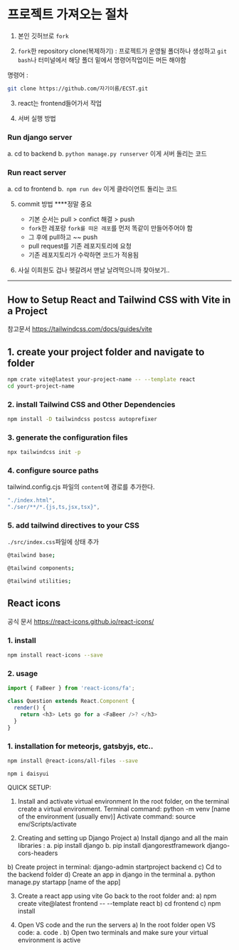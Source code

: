 # 프로젝트 가져오는 절차

1. 본인 깃허브로 `fork`

2. `fork`한 repository clone(복제하기) : 프로젝트가 운영될 폴더하나 생성하고 `git bash`나 터미널에서 해당 폴더 밑에서 명령어작업이든 머든 해야함

명령어 :
```bash
git clone https://github.com/자기이름/ECST.git
```

3. react는 frontend들어가서 작업

4. 서버 실행 방법

### Run django server
  a. cd to backend
  b. `python manage.py runserver` 이게 서버 돌리는 코드
### Run react server
  a. cd to frontend
  b.` npm run dev` 이게 클라이언트 돌리는 코드

5. commit 방법 ****정말 중요
   - 기본 순서는 pull > confict 해결 > push
   - `fork`한 레포랑 `fork를 떠온 레포`를 먼저 똑같이 만들어주어야 함
   - 그 후에 pull하고 ~~ push
   - pull request를 기존 레포지토리에 요청
   - 기존 레포지토리가 수락하면 코드가 적용됨
  
6. 사실 이희원도 겁나 헷갈려서 맨날 날려먹으니까 찾아보기..

---


## How to Setup React and Tailwind CSS with Vite in a Project

참고문서
https://tailwindcss.com/docs/guides/vite

## 1. create your project folder and navigate to folder

```bash
npm crate vite@latest your-project-name -- --template react
cd yourt-project-name
```
### 2. install Tailwind CSS and Other Dependencies

```bash
npm install -D tailwindcss postcss autoprefixer
```

### 3. generate the configuration files

```bash
npx tailwindcss init -p
```

### 4. configure source paths
tailwind.config.cjs 파일의 `content`에 경로를 추가한다.

```javascript
"./index.html",
"./ser/**/*.{js,ts,jsx,tsx}",
```

### 5. add tailwind directives to your CSS

`./src/index.css`파일에 상태 추가

```bash
@tailwind base;

@tailwind components;

@tailwind utilities;
```

## React icons

공식 문서
https://react-icons.github.io/react-icons/

### 1. install

```bash
npm install react-icons --save
```

### 2. usage

```javascript
import { FaBeer } from 'react-icons/fa';

class Question extends React.Component {
  render() {
    return <h3> Lets go for a <FaBeer />? </h3>
  }
}
```


### 1. installation for meteorjs, gatsbyjs, etc..

```bash
npm install @react-icons/all-files --save
```

```bash
npm i daisyui
```


QUICK SETUP:

1) Install and activate virtual environment
In the root folder, on the terminal create a virtual environment.
 Terminal command: python -m venv [name of the environment (usually env)]
 Activate command: source env/Scripts/activate

2) Creating and setting up Django Project
 a) Install django and all the main libraries : 
  a. pip install django 
  b. pip install djangorestframework django-cors-headers
  
 b) Create project in terminal: django-admin startproject backend
 c) Cd to the backend folder
 d) Create an app in django in the terminal
  a. python manage.py startapp [name of the app]
  
3) Create a react app using vite
Go back to the root folder and:
 a) npm create vite@latest frontend -- --template react
 b) cd frontend
 c) npm install

4) Open VS code and the run the servers
 a) In the root folder open VS code:
  a. code .
 b) Open two terminals and make sure your virtual environment is active

 
  
